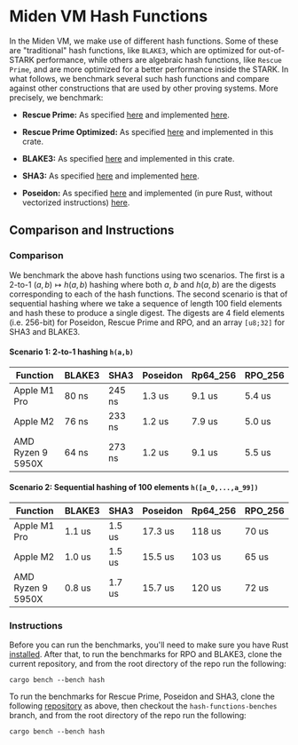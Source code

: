 # Miden VM Hash Functions 
In the Miden VM, we make use of different hash functions. Some of these are "traditional" hash functions, like `BLAKE3`, which are optimized for out-of-STARK performance, while others are algebraic hash functions, like `Rescue Prime`, and are more optimized for a better performance inside the STARK. In what follows, we benchmark several such hash functions and compare against other constructions that are used by other proving systems. More precisely, we benchmark:

* **Rescue Prime:**
As specified [here](https://eprint.iacr.org/2020/1143) and implemented [here](https://github.com/novifinancial/winterfell/blob/46dce1adf0/crypto/src/hash/rescue/rp64_256/mod.rs).

* **Rescue Prime Optimized:**
As specified [here](https://eprint.iacr.org/2022/1577) and implemented in this crate.

* **BLAKE3:**
As specified [here](https://github.com/BLAKE3-team/BLAKE3-specs/blob/master/blake3.pdf) and implemented in this crate.

* **SHA3:**
As specified [here](https://nvlpubs.nist.gov/nistpubs/FIPS/NIST.FIPS.202.pdf) and implemented [here](https://github.com/novifinancial/winterfell/blob/46dce1adf0/crypto/src/hash/sha/mod.rs).

* **Poseidon:**
As specified [here](https://eprint.iacr.org/2019/458.pdf) and implemented (in pure Rust, without vectorized instructions) [here](https://github.com/mir-protocol/plonky2/blob/main/plonky2/src/hash/poseidon_goldilocks.rs).

## Comparison and Instructions

### Comparison
We benchmark the above hash functions using two scenarios. The first is a 2-to-1 $(a,b)\mapsto h(a,b)$ hashing where both $a$, $b$ and $h(a,b)$ are the digests corresponding to each of the hash functions.
The second scenario is that of sequential hashing where we take a sequence of length $100$ field elements and hash these to produce a single digest. The digests are $4$ field elements (i.e. 256-bit) for Poseidon, Rescue Prime and RPO, and an array `[u8;32]` for SHA3 and BLAKE3.

#### Scenario 1: 2-to-1 hashing `h(a,b)` 

| Function          | BLAKE3 | SHA3    | Poseidon  | Rp64_256  | RPO_256 |
| ----------------- | ------ | --------| --------- | --------- | ------- |
| Apple M1 Pro      | 80 ns  | 245 ns  |  1.3 us   |  9.1 us   | 5.4 us  |
| Apple M2          | 76 ns  | 233 ns  |  1.2 us   |  7.9 us   | 5.0 us  |
| AMD Ryzen 9 5950X | 64 ns  | 273 ns  |  1.2 us   |  9.1 us   | 5.5 us  |

#### Scenario 2: Sequential hashing of 100 elements `h([a_0,...,a_99])`

| Function          | BLAKE3 | SHA3    | Poseidon  | Rp64_256  | RPO_256 |
| ----------------- | -------| ------- | --------- | --------- | ------- |
| Apple M1 Pro      | 1.1 us | 1.5 us  |  17.3 us  |   118 us  | 70 us   |
| Apple M2          | 1.0 us  | 1.5 us  |  15.5 us  |   103 us  | 65 us   |
| AMD Ryzen 9 5950X | 0.8 us | 1.7 us  |  15.7 us  |   120 us  | 72 us   |

### Instructions
Before you can run the benchmarks, you'll need to make sure you have Rust [installed](https://www.rust-lang.org/tools/install). After that, to run the benchmarks for RPO and BLAKE3, clone the current repository, and from the root directory of the repo run the following:

 ```
 cargo bench --bench hash
 ```

To run the benchmarks for Rescue Prime, Poseidon and SHA3, clone the following [repository](https://github.com/Dominik1999/winterfell.git) as above, then checkout the `hash-functions-benches` branch, and from the root directory of the repo run the following:

```
cargo bench --bench hash
```